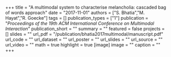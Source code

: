 +++
title = "A multimodal system to characterise melancholia: cascaded bag of words approach"
date = "2017-11-01"
authors = ["S. Bhatia","M. Hayat","R. Goecke"]
tags = []
publication_types = ["1"]
publication = "_Proceedings of the 19th ACM International Conference on Multimodal Interaction_"
publication_short = ""
summary = ""
featured = false
projects = []
slides = ""
url_pdf = "/publication/bhatia2017multimodal/manuscript.pdf"
url_code = ""
url_dataset = ""
url_poster = ""
url_slides = ""
url_source = ""
url_video = ""
math = true
highlight = true
[image]
image = ""
caption = ""
+++

